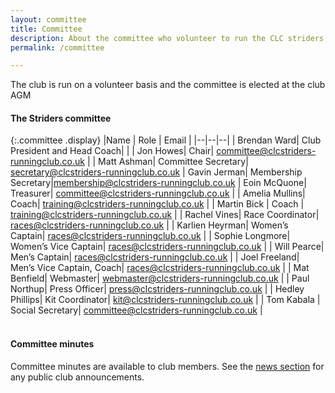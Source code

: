 ```yaml
---
layout: committee
title: Committee
description: About the committee who volunteer to run the CLC striders running club
permalink: /committee

---
```


The club is run on a volunteer basis and the committee is elected at the club AGM

#### The Striders committee

{:.committee .display}
|Name | Role | Email |
|--|--|--|
| Brendan Ward| Club President and Head Coach| |
| Jon Howes| Chair| <committee@clcstriders-runningclub.co.uk> |
| Matt Ashman| Committee Secretary| <secretary@clcstriders-runningclub.co.uk>
| Gavin Jerman| Membership Secretary|<membership@clcstriders-runningclub.co.uk>
| Eoin McQuone| Treasurer| <committee@clcstriders-runningclub.co.uk> |
| Amelia Mullins| Coach| <training@clcstriders-runningclub.co.uk> |
| Martin Bick | Coach | <training@clcstriders-runningclub.co.uk> |
| Rachel Vines| Race Coordinator| <races@clcstriders-runningclub.co.uk> |
| Karlien Heyrman| Women’s Captain| <races@clcstriders-runningclub.co.uk> |
| Sophie Longmore| Women’s Vice Captain| <races@clcstriders-runningclub.co.uk> |
| Will Pearce| Men’s Captain| <races@clcstriders-runningclub.co.uk> |
| Joel Freeland| Men’s Vice Captain, Coach| <races@clcstriders-runningclub.co.uk> |
| Mat Benfield| Webmaster| <webmaster@clcstriders-runningclub.co.uk> |
| Paul Northup| Press Officer| <press@clcstriders-runningclub.co.uk> |
| Hedley Phillips| Kit Coordinator| <kit@clcstriders-runningclub.co.uk> |
| Tom Kabala | Social Secretary| <committee@clcstriders-runningclub.co.uk> |

#### <br>Committee minutes

Committee minutes are available to club members. See the [news section](/news) for any public club announcements.
